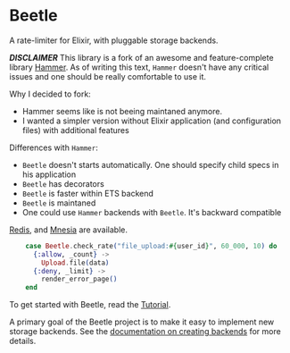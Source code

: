 # Beetle

A rate-limiter for Elixir, with pluggable storage backends.

***DISCLAIMER***
This library is a fork of an awesome and feature-complete library [Hammer](https://github.com/ExBeetle/hammer).
As of writing this text, `Hammer` doesn't have any critical issues and one should be really comfortable to use it.

Why I decided to fork:
- Hammer seems like is not beeing maintaned anymore.
- I wanted a simpler version without Elixir application (and configuration files) with additional features

Differences with `Hammer`:
- `Beetle` doesn't starts automatically. One should specify child specs in his application
- `Beetle` has decorators
- `Beetle` is faster within ETS backend
- `Beetle` is maintaned
- One could use `Hammer` backends with `Beetle`. It's backward compatible

[Redis](https://github.com/ExBeetle/beetle-backend-redis), and [Mnesia](https://github.com/ExBeetle/beetle-backend-mnesia) are available.


```elixir
    case Beetle.check_rate("file_upload:#{user_id}", 60_000, 10) do
      {:allow, _count} ->
        Upload.file(data)
      {:deny, _limit} ->
        render_error_page()
    end
```

To get started with Beetle, read the [Tutorial](/beetle/tutorial.html).

A primary goal of the Beetle project is to make it easy to implement new storage
backends. See the [documentation on creating
backends](/beetle/creatingbackends.html) for more details.
